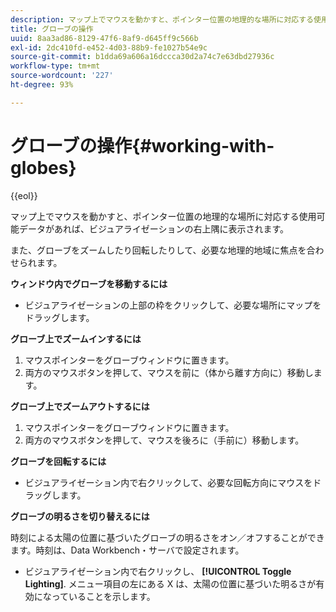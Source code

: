 ```yaml
---
description: マップ上でマウスを動かすと、ポインター位置の地理的な場所に対応する使用可能データがあれば、ビジュアライゼーションの右上隅に表示されます。
title: グローブの操作
uuid: 8aa3ad86-8129-47f6-8af9-d645ff9c566b
exl-id: 2dc410fd-e452-4d03-88b9-fe1027b54e9c
source-git-commit: b1dda69a606a16dccca30d2a74c7e63dbd27936c
workflow-type: tm+mt
source-wordcount: '227'
ht-degree: 93%

---
```


# グローブの操作{#working-with-globes}

{{eol}}

マップ上でマウスを動かすと、ポインター位置の地理的な場所に対応する使用可能データがあれば、ビジュアライゼーションの右上隅に表示されます。

また、グローブをズームしたり回転したりして、必要な地理的地域に焦点を合わせられます。

**ウィンドウ内でグローブを移動するには**

* ビジュアライゼーションの上部の枠をクリックして、必要な場所にマップをドラッグします。

**グローブ上でズームインするには**

1. マウスポインターをグローブウィンドウに置きます。
1. 両方のマウスボタンを押して、マウスを前に（体から離す方向に）移動します。

**グローブ上でズームアウトするには**

1. マウスポインターをグローブウィンドウに置きます。
1. 両方のマウスボタンを押して、マウスを後ろに（手前に）移動します。

**グローブを回転するには**

* ビジュアライゼーション内で右クリックして、必要な回転方向にマウスをドラッグします。

**グローブの明るさを切り替えるには**

時刻による太陽の位置に基づいたグローブの明るさをオン／オフすることができます。時刻は、Data Workbench・サーバで設定されます。

* ビジュアライゼーション内で右クリックし、 **[!UICONTROL Toggle Lighting]**. メニュー項目の左にある X は、太陽の位置に基づいた明るさが有効になっていることを示します。
